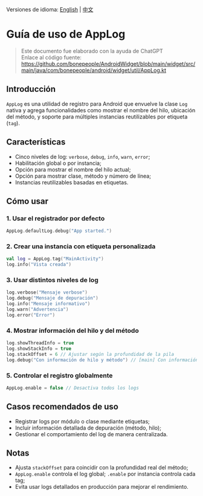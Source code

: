 Versiones de idioma: [English](./README.md) | [中文](./README.zh-CN.md)

# Guía de uso de AppLog

> Este documento fue elaborado con la ayuda de ChatGPT  
> Enlace al código fuente: https://github.com/bonepeople/AndroidWidget/blob/main/widget/src/main/java/com/bonepeople/android/widget/util/AppLog.kt

## Introducción

`AppLog` es una utilidad de registro para Android que envuelve la clase `Log` nativa y agrega funcionalidades como mostrar el nombre del hilo, ubicación del método, y soporte para múltiples instancias reutilizables por etiqueta (`tag`).

## Características

- Cinco niveles de log: `verbose`, `debug`, `info`, `warn`, `error`;
- Habilitación global o por instancia;
- Opción para mostrar el nombre del hilo actual;
- Opción para mostrar clase, método y número de línea;
- Instancias reutilizables basadas en etiquetas.

## Cómo usar

### 1. Usar el registrador por defecto

```kotlin
AppLog.defaultLog.debug("App started.")
```

### 2. Crear una instancia con etiqueta personalizada

```kotlin
val log = AppLog.tag("MainActivity")
log.info("Vista creada")
```

### 3. Usar distintos niveles de log

```kotlin
log.verbose("Mensaje verbose")
log.debug("Mensaje de depuración")
log.info("Mensaje informativo")
log.warn("Advertencia")
log.error("Error")
```

### 4. Mostrar información del hilo y del método

```kotlin
log.showThreadInfo = true
log.showStackInfo = true
log.stackOffset = 6 // Ajustar según la profundidad de la pila
log.debug("Con información de hilo y método") // [main] Con información de hilo y método @ MainActivity$startTest$1.invokeSuspend:38
```

### 5. Controlar el registro globalmente

```kotlin
AppLog.enable = false // Desactiva todos los logs
```

## Casos recomendados de uso

- Registrar logs por módulo o clase mediante etiquetas;
- Incluir información detallada de depuración (método, hilo);
- Gestionar el comportamiento del log de manera centralizada.

## Notas

- Ajusta `stackOffset` para coincidir con la profundidad real del método;
- `AppLog.enable` controla el log global; `.enable` por instancia controla cada tag;
- Evita usar logs detallados en producción para mejorar el rendimiento.